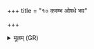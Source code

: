 +++
title = "१० करम्भ ओषधे भव"

+++
<details><summary>मूलम् (GR)</summary>

करम्भ ओषधे भव  
पीवो वृक्क उदारथिः ।  
वातापे पीव इद् भव ॥
</details>
